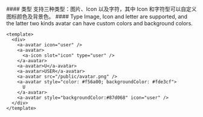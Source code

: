 <cn>
#### 类型
支持三种类型：图片、Icon 以及字符，其中 Icon 和字符型可以自定义图标颜色及背景色。
</cn>

<us>
#### Type
Image, Icon and letter are supported, and the latter two kinds avatar can have custom colors and background colors.
</us>

```vue
<template>
  <div>
    <a-avatar icon="user" />
    <a-avatar>
      <a-icon slot="icon" type="user" />
    </a-avatar>
    <a-avatar>U</a-avatar>
    <a-avatar>USER</a-avatar>
    <a-avatar src="/public/avatar.png" />
    <a-avatar style="color: #f56a00; backgroundColor: #fde3cf">
      U
    </a-avatar>
    <a-avatar style="backgroundColor:#87d068" icon="user" />
  </div>
</template>
```
